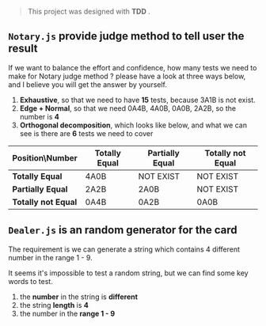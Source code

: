 
> This project was designed with **TDD** .

## `Notary.js` provide judge method to tell user the result

If we want to balance the effort and confidence, how many tests we need to make for Notary judge method ? please have a look at three ways below, and I believe you will get the answer by yourself. 

1. **Exhaustive**, so that we need to have **15** tests, because 3A1B is not exist.
2. **Edge + Normal**, so that we need 0A4B, 4A0B, 0A0B, 2A2B, so the number is **4**
3. **Orthogonal decomposition**, which looks like below, and what we can see is there are **6** tests we need to cover

| Position\Number | Totally Equal | Partially Equal | Totally not Equal |
| ------| ------ | ------ | ------ |
| **Totally Equal** | 4A0B | NOT EXIST | NOT EXIST |
| **Partially Equal** | 2A2B | 2A0B | NOT EXIST |
| **Totally not Equal** | 0A4B | 0A2B | 0A0B |


## `Dealer.js` is an random generator for the card
 
 The requirement is we can generate a string which contains 4 different number in the range 1 - 9.
 
 It seems it's impossible to test a random string, but we can find some key words to test.
  
 1. the **number** in the string is **different**
 2. the string **length** is **4**
 3. the number in the **range 1 - 9**